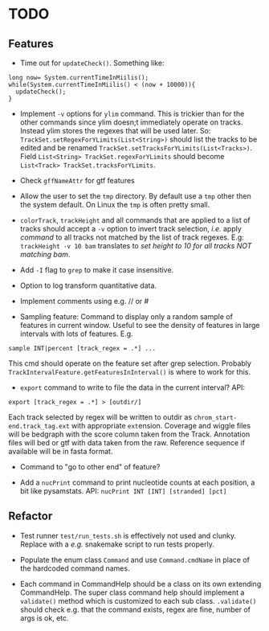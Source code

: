 TODO
====

Features
--------

* Time out for `updateCheck()`. Something like:

```
long now= System.currentTimeInMiilis();
while(System.currentTimeInMiilis() < (now + 10000)){
  updateCheck();
} 
```

* Implement `-v` options for `ylim` command. This is trickier than for the other commands
  since ylim doesn;t immediately operate on tracks. Instead ylim stores the regexes
  that will be used later. So: `TrackSet.setRegexForYLimits(List<String>)` should
  list the tracks to be edited and be renamed `TrackSet.setTracksForYLimits(List<Tracks>)`.
  Field `List<String> TrackSet.regexForYLimits` should become `List<Track> TrackSet.tracksForYLimits`.

* Check `gffNameAttr` for gtf features

* Allow the user to set the `tmp` directory. By default use a `tmp` other then 
  the system default. On Linux the `tmp` is often pretty small.

* `colorTrack`, `trackHeight` and all commands that are applied to a list of tracks
  should accept a `-v` option to invert track selection, *i.e.* apply *command* to 
  all tracks not matched by the list of track regexes. E.g: `trackHeight -v 10 bam`
  translates to *set height to 10 for all tracks NOT matching bam*.

* Add `-I` flag to `grep` to make it case insensitive.

* Option to log transform quantitative data.

* Implement comments using e.g. // or # 

* Sampling feature: Command to display only a random sample of features in current window. 
  Useful to see the density of features in large intervals with lots of features. E.g.

```
sample INT|percent [track_regex = .*] ...
```

This cmd should operate on the feature set after grep selection. Probably `TrackIntervalFeature.getFeaturesInInterval()` is where
to work for this.

* `export` command to write to file the data in the current interval? API:

```
export [track_regex = .*] > [outdir/]
```

Each track selected by regex will be written to outdir as `chrom_start-end.track_tag.ext` with appropriate `ext`ension.
Coverage and wiggle files will be bedgraph with the score column taken from the Track. Annotation files will bed or gtf
with data taken from the raw. Reference sequence if available will be in fasta format.

* Command to "go to other end" of feature? 

* Add a `nucPrint` command to print nucleotide counts at each position, a bit like pysamstats. API:
`nucPrint INT [INT] [stranded] [pct]`

Refactor
--------

* Test runner `test/run_tests.sh` is effectively not used and clunky. Replace with a *e.g.* snakemake script to run tests properly.

* Populate the enum class `Command` and use `Command.cmdName` in place of the hardcoded command names.

* Each command in CommandHelp should be a class on its own extending CommandHelp. The super class command help
should implement a `validate()` method which is customized to each sub class. `.validate()` should check e.g.
that the command exists, regex are fine, number of args is ok, etc.
